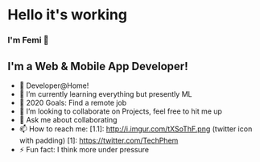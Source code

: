 # Hello it's working

### I'm Femi 👋


## I'm a Web & Mobile App Developer!

- 🔭 Developer@Home!
- 🌱 I’m currently learning everything but presently ML
- 🥅 2020 Goals: Find a remote job
- 👯 I’m looking to collaborate on Projects, feel free to hit me up
- 💬 Ask me about collaborating
- 📫 How to reach me: [1.1]: http://i.imgur.com/tXSoThF.png (twitter icon with padding) [1]: https://twitter.com/TechPhem
- ⚡ Fun fact: I think more under pressure
